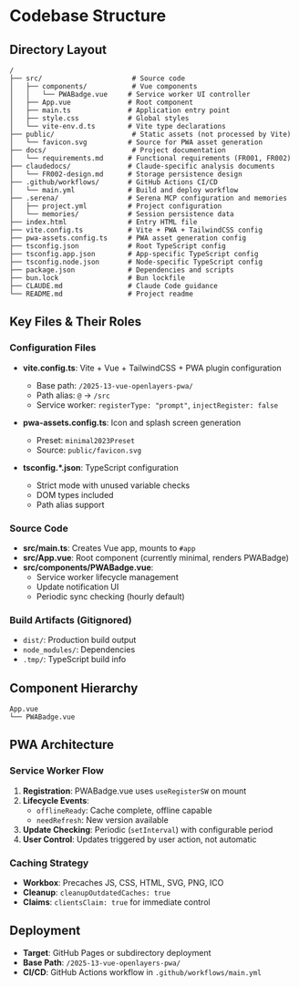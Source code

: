 # Codebase Structure

## Directory Layout

```
/
├── src/                      # Source code
│   ├── components/           # Vue components
│   │   └── PWABadge.vue     # Service worker UI controller
│   ├── App.vue              # Root component
│   ├── main.ts              # Application entry point
│   ├── style.css            # Global styles
│   └── vite-env.d.ts        # Vite type declarations
├── public/                   # Static assets (not processed by Vite)
│   └── favicon.svg          # Source for PWA asset generation
├── docs/                     # Project documentation
│   └── requirements.md      # Functional requirements (FR001, FR002)
├── claudedocs/              # Claude-specific analysis documents
│   └── FR002-design.md      # Storage persistence design
├── .github/workflows/       # GitHub Actions CI/CD
│   └── main.yml             # Build and deploy workflow
├── .serena/                 # Serena MCP configuration and memories
│   ├── project.yml          # Project configuration
│   └── memories/            # Session persistence data
├── index.html               # Entry HTML file
├── vite.config.ts           # Vite + PWA + TailwindCSS config
├── pwa-assets.config.ts     # PWA asset generation config
├── tsconfig.json            # Root TypeScript config
├── tsconfig.app.json        # App-specific TypeScript config
├── tsconfig.node.json       # Node-specific TypeScript config
├── package.json             # Dependencies and scripts
├── bun.lock                 # Bun lockfile
├── CLAUDE.md                # Claude Code guidance
└── README.md                # Project readme
```

## Key Files & Their Roles

### Configuration Files
- **vite.config.ts**: Vite + Vue + TailwindCSS + PWA plugin configuration
  - Base path: `/2025-13-vue-openlayers-pwa/`
  - Path alias: `@` → `/src`
  - Service worker: `registerType: "prompt"`, `injectRegister: false`
  
- **pwa-assets.config.ts**: Icon and splash screen generation
  - Preset: `minimal2023Preset`
  - Source: `public/favicon.svg`

- **tsconfig.*.json**: TypeScript configuration
  - Strict mode with unused variable checks
  - DOM types included
  - Path alias support

### Source Code
- **src/main.ts**: Creates Vue app, mounts to `#app`
- **src/App.vue**: Root component (currently minimal, renders PWABadge)
- **src/components/PWABadge.vue**: 
  - Service worker lifecycle management
  - Update notification UI
  - Periodic sync checking (hourly default)

### Build Artifacts (Gitignored)
- `dist/`: Production build output
- `node_modules/`: Dependencies
- `.tmp/`: TypeScript build info

## Component Hierarchy
```
App.vue
└── PWABadge.vue
```

## PWA Architecture

### Service Worker Flow
1. **Registration**: PWABadge.vue uses `useRegisterSW` on mount
2. **Lifecycle Events**: 
   - `offlineReady`: Cache complete, offline capable
   - `needRefresh`: New version available
3. **Update Checking**: Periodic (`setInterval`) with configurable period
4. **User Control**: Updates triggered by user action, not automatic

### Caching Strategy
- **Workbox**: Precaches JS, CSS, HTML, SVG, PNG, ICO
- **Cleanup**: `cleanupOutdatedCaches: true`
- **Claims**: `clientsClaim: true` for immediate control

## Deployment
- **Target**: GitHub Pages or subdirectory deployment
- **Base Path**: `/2025-13-vue-openlayers-pwa/`
- **CI/CD**: GitHub Actions workflow in `.github/workflows/main.yml`